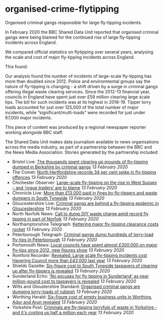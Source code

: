 # organised-crime-flytipping
Organised criminal gangs responsible for large fly-tipping incidents.

In February 2020 the BBC Shared Data Unit reported that organised criminal gangs were being blamed for the continued rise of large fly-tipping incidents across England.

We compared official statistics on flytipping over several years, analysing the scale and cost of major fly-tipping incidents across England.

This found:

Our analysis found the number of incidents of large-scale fly-tipping has more than doubled since 2012.
Police and environmental groups say the nature of fly-tipping is changing - a shift driven by a surge in criminal gangs offering illegal waste clearing services.
Since the 2012-13 financial year, councils in England have spent just over £59 million clearing large scale tips. The bill for such incidents was at its highest in 2018-19.
Tipper lorry loads accounted for just over 125,000 of the total number of major incidents, while “significant/multi-loads” were recorded for just under 67,000 major incidents.

This piece of content was produced by a regional newspaper reporter working alongside BBC staff.

The Shared Data Unit makes data journalism available to news organisations across the media industry, as part of a partnership between the BBC and the News Media Association. Stories generated by the partnership included:

* Bristol Live: [The thousands spent clearing up mounds of fly-tipping dumped in Berkshire by criminal gangs](https://www.getreading.co.uk/news/reading-berkshire-news/thousands-spent-clearing-up-mounds-17727242) *13 February 2020*
* The Comet: [North Hertfordshire records 34 per cent spike in fly-tipping offences](https://www.thecomet.net/news/nhdc-fly-tipping-offences-34-higher-than-previous-year-1-6511721) *13 February 2020*
* Chichester Observer: [Large-scale fly-tipping on the rise in West Sussex – and ‘rogue traders’ are to blame](https://www.chichester.co.uk/news/crime/large-scale-fly-tipping-rise-west-sussex-and-rogue-traders-are-blame-1571563) *13 February 2020*
* Chronicle Live: [More than £13,000 paid in fines by fly-tippers and waste dumpers in South Tyneside](https://www.chroniclelive.co.uk/news/north-east-news/more-13000-paid-fines-fly-17741494) *13 February 2020*
* Gloucestershire Live: [Criminal gangs are behind a fly-tipping epidemic in Gloucestershire](https://www.gloucestershirelive.co.uk/news/gloucester-news/lorry-loads-rubbish-being-dumped-3841309) *13 February 2020*
* North Norfolk News: [Call to dump DIY waste charge amid record fly tipping in part of Norfolk](https://www.northnorfolknews.co.uk/news/most-fly-tipping-in-north-norfolk-in-seven-years-as-council-leader-calls-for-diy-charges-to-be-dumped-1-6512215) *13 February 2020*
* Northamptonshire Telegraph: [Kettering major fly-tipping clearance costs rocket](https://www.northantstelegraph.co.uk/news/environment/kettering-major-fly-tipping-clearance-costs-rocket-1574105) *13 February 2020*
* Peterborough Telegraph: [Criminal gangs dump hundreds of lorry-load fly-tips in Peterborough](https://www.peterboroughtoday.co.uk/news/crime/criminal-gangs-dump-hundreds-lorry-load-fly-tips-peterborough-1555302) *13 February 2020*
* Portsmouth News: [Local councils have spent almost £300,000 on major fly-tips since 2012, new figures show](https://www.portsmouth.co.uk/news/politics/council/local-councils-have-spent-almost-ps300000-major-fly-tips-2012-new-figures-show-1556481) *13 February 2020*
* Romford Recorder: [Revealed: Large scale fly-tipping incidents cost Havering Council more than £43,000 last year](https://www.romfordrecorder.co.uk/news/havering-council-major-fly-tipping-incidents-1-6511681) *13 February 2020*
* Shields Gazette: [Six-figure cost to South Tyneside taxpayers of clearing up after fly-tippers is revealed](https://www.shieldsgazette.com/news/environment/six-figure-cost-south-tyneside-taxpayers-clearing-after-fly-tippers-revealed-1563968) *13 February 2020*
* Sunderland Echo: ['No excuses for fly tipping in Sunderland' as near million-pound cost to taxpayers is revealed](https://www.sunderlandecho.com/news/people/no-excuses-fly-tipping-sunderland-near-million-pound-cost-taxpayers-revealed-1564452) *13 February 2020*
* Wilts and Gloustershire Standard: [Organised criminal gangs are dumping lorry-loads of rubbish](https://www.wiltsglosstandard.co.uk/news/18232344.organised-criminal-gangs-dumping-lorry-loads-rubbish) *13 February 2020*
* Worthing Herald: [Six-figure cost of empty business units in Worthing, Adur and Arun revealed](https://www.worthingherald.co.uk/business/six-figure-cost-empty-business-units-worthing-adur-and-arun-revealed-1384378) *13 February 2020*
* Yorkshire Post: [Criminals are fly-tipping lorryfuls of waste in Yorkshire - and it's costing us half a million each year](https://www.yorkshirepost.co.uk/news/crime/criminals-are-fly-tipping-lorryfuls-of-waste-in-yorkshire-and-it-s-costing-us-half-a-million-each-year-1-10253799) *13 February 2020*
